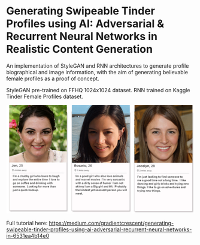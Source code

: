 # Generating Swipeable Tinder Profiles using AI: Adversarial & Recurrent Neural Networks in Realistic Content Generation

An implementation of StyleGAN and RNN architectures to generate profile biographical and image information, with the aim of generating believable female profiles as a proof of concept.

StyleGAN pre-trained on FFHQ 1024x1024 dataset.
RNN trained on Kaggle Tinder Female Profiles dataset.



<p align="center">
  <img src="https://github.com/EXJUSTICE/StyleGAN-RNN-Tinder_profile_generation/blob/master/tinder%20generated.png" >
</p>


Full tutorial here:
https://medium.com/gradientcrescent/generating-swipeable-tinder-profiles-using-ai-adversarial-recurrent-neural-networks-in-6531ea4b14e0
